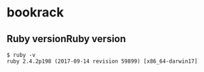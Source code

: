# bookrack

## Ruby versionRuby version

```shell script
$ ruby -v
ruby 2.4.2p198 (2017-09-14 revision 59899) [x86_64-darwin17]
```

